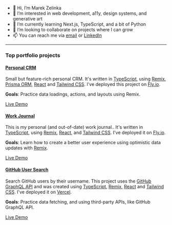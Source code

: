 - 👋 Hi, I’m Marek Zelinka
- 👀 I’m interested in web development, a11y, design systems, and generative art
- 🌱 I’m currently learning Next.js, TypeScript, and a bit of Python
- 💞️ I’m looking to collaborate on projects where I can grow
- 📫 You can reach me via [email](mailto:mzelinka17@gmail.com) or [LinkedIn](https://www.linkedin.com/in/marekzelinka/)

---

### Top portfolio projects

#### [Personal CRM](https://github.com/marekzelinka/personal-crm)

Small but feature-rich personal CRM. It's written in [TypeScript](https://www.typescriptlang.org/), using [Remix](https://remix.run/), [Prisma ORM](https://www.prisma.io/), [React](https://react.dev/) and [Tailwind CSS](https://tailwindcss.com/). I've deployed this project on [Fly.io](https://fly.io/).

**Goals**: Practice data loadings, actions, and layouts using Remix.

[Live Demo](https://personal-crm.fly.dev/)

#### [Work Journal](https://github.com/marekzelinka/work-journal)

This is my personal (and out-of-date) work journal.. It's written in [TypeScript](https://www.typescriptlang.org/), using [Remix](https://remix.run/), [React](https://react.dev/), and [Tailwind CSS](https://tailwindcss.com/). I've deployed it on [Fly.io](https://fly.io/).

**Goals**: Learn how to create a better user experience using optimistic data updates with [Remix](https://remix.run/docs/en/main/discussion/pending-ui#pending-and-optimistic-ui).

[Live Demo](https://work-journal-crimson-leaf-7903.fly.dev/)

#### [GitHub User Search](https://github.com/marekzelinka/github-user-search)

Search GitHub users by their username. This project uses the [GitHub GraphQL API](https://docs.github.com/en/graphql) and was created using [TypeScript](https://www.typescriptlang.org/), [Remix](https://remix.run/), [React](https://react.dev/) and [Tailwind CSS](https://tailwindcss.com/). I've deployed it on [Vercel](https://vercel.com/).

**Goals**: Practice data fetching, and using third-party APIs, like GitHub GraphQL API.

[Live Demo](https://github-user-search-zeta-rouge.vercel.app/)
